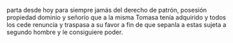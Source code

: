parta desde hoy para siempre jamás del derecho de patrón, posesión propiedad dominio y señorío que a la misma Tomasa tenía adquirido y todos los cede renuncia y traspasa a su favor a fin de que sepanla a estas sujeta a segundo hombre y le consiguiere poder.